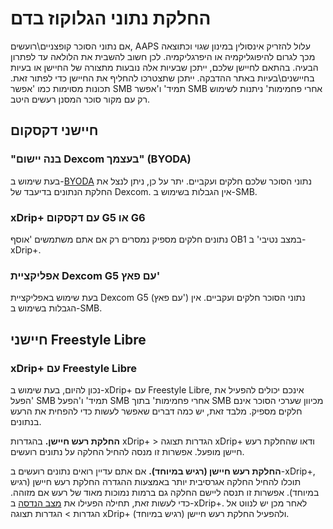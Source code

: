 # החלקת נתוני הגלוקוז בדם

אם נתוני הסוכר קופצניים\רועשים, AAPS עלול להזריק אינסולין במינון שגוי וכתוצאה מכך לגרום להיפוגליקמיה או היפרגליקמיה. לכן חשוב להשבית את הלולאה עד לפתרון הבעיה. בהתאם לחיישן שלכם, ייתכן שבעיות אלה נובעות מתצורה של החיישן או בעיות בחיישנים\בעיות באתר ההדבקה. ייתכן שתצטרכו להחליף את החיישן כדי לפתור זאת. תכונות מסוימות כמו 'אפשר SMB תמיד' ו'אפשר SMB אחרי פחמימות' ניתנות לשימוש רק עם מקור סוכר המסנן רעשים היטב.

## חיישני דקסקום

### "בנה יישום Dexcom בעצמך" (BYODA)

בעת שימוש ב-[BYODA](../Hardware/DexcomG6#if-using-g6-with-build-your-own-dexcom-app) נתוני הסוכר שלכם חלקים ועקביים. יתר על כן, ניתן לנצל את החלקת הנתונים בדיעבד של Dexcom. אין הגבלות בשימוש ב-SMB.

### xDrip+ עם דקסקום G5 או G6

נתונים חלקים מספיק נמסרים רק אם אתם משתמשים 'אוסף OB1 במצב נטיבי' ב-xDrip+.

### אפליקציית Dexcom G5 עם פאץ'

בעת שימוש באפליקציית Dexcom G5 (עם פאץ') נתוני הסוכר חלקים ועקביים. אין הגבלות בשימוש ב-SMB.

## חיישני Freestyle Libre

### xDrip+ עם Freestyle Libre

נכון להיום, בעת שימוש ב-xDrip+ עם Freestyle Libre, אינכם יכולים להפעיל את 'הפעל SMB תמיד' ו'הפעל SMB אחרי פחמימות' בתוך SMB מכיוון שערכי הסוכר אינם חלקים מספיק. מלבד זאת, יש כמה דברים שאפשר לעשות כדי להפחית את הרעש בנתונים.

**החלקת רעש חיישן.** בהגדרות xDrip+ > הגדרות תצוגה xDrip+ ודאו שהחלקת רעש חיישן מופעל. אפשרות זו מנסה להחיל החלקה על נתונים רועשים.

**החלקת רעש חיישן (רגיש במיוחד).** אם אתם עדיין רואים נתונים רועשים ב-xDrip+, תוכלו להחיל החלקה אגרסיבית יותר באמצעות ההגדרה החלקת רעש חיישן (רגיש במיוחד). אפשרות זו תנסה ליישם החלקה גם ברמות נמוכות מאוד של רעש אם מזוהה. כדי לעשות זאת, תחילה הפעילו את [מצב הנדסה](Enabling-Engineering-Mode-in-xDrip.md) ב-xDrip+. לאחר מכן יש לנווט אל הגדרות > הגדרות תצוגה xDrip+ ולהפעיל החלקת רעש חיישן (רגיש במיוחד).